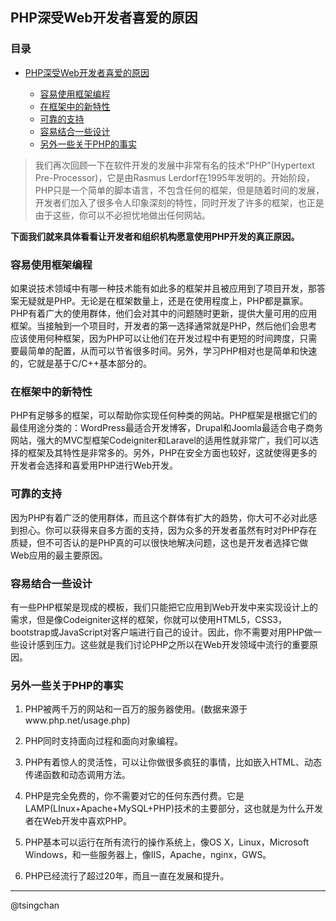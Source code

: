 ## PHP深受Web开发者喜爱的原因

### 目录


- [PHP深受Web开发者喜爱的原因](#php深受web开发者喜爱的原因)
    
    - [容易使用框架编程](#容易使用框架编程)
    - [在框架中的新特性](#在框架中的新特性)
    - [可靠的支持](#可靠的支持)
    - [容易结合一些设计](#容易结合一些设计)
    - [另外一些关于PHP的事实](#另外一些关于php的事实)



> 我们再次回顾一下在软件开发的发展中非常有名的技术“PHP”(Hypertext Pre-Processor)，它是由Rasmus Lerdorf在1995年发明的。开始阶段，PHP只是一个简单的脚本语言，不包含任何的框架，但是随着时间的发展，开发者们加入了很多令人印象深刻的特性，同时开发了许多的框架，也正是由于这些，你可以不必担忧地做出任何网站。

**下面我们就来具体看看让开发者和组织机构愿意使用PHP开发的真正原因。**


### 容易使用框架编程 ###

如果说技术领域中有哪一种技术能有如此多的框架并且被应用到了项目开发，那答案无疑就是PHP。无论是在框架数量上，还是在使用程度上，PHP都是赢家。PHP有着广大的使用群体，他们会对其中的问题随时更新，提供大量可用的应用框架。当接触到一个项目时，开发者的第一选择通常就是PHP，然后他们会思考应该使用何种框架，因为PHP可以让他们在开发过程中有更短的时间跨度，只需要最简单的配置，从而可以节省很多时间。另外，学习PHP相对也是简单和快速的，它就是基于C/C++基本部分的。

### 在框架中的新特性 ###

PHP有足够多的框架，可以帮助你实现任何种类的网站。PHP框架是根据它们的最佳用途分类的：WordPress最适合开发博客，Drupal和Joomla最适合电子商务网站，强大的MVC型框架Codeigniter和Laravel的适用性就非常广，我们可以选择的框架及其特性是非常多的。另外，PHP在安全方面也较好，这就使得更多的开发者会选择和喜爱用PHP进行Web开发。

### 可靠的支持 ###

因为PHP有着广泛的使用群体，而且这个群体有扩大的趋势，你大可不必对此感到担心。你可以获得来自多方面的支持，因为众多的开发者虽然有时对PHP存在质疑，但不可否认的是PHP真的可以很快地解决问题，这也是开发者选择它做Web应用的最主要原因。

### 容易结合一些设计 ###

有一些PHP框架是现成的模板，我们只能把它应用到Web开发中来实现设计上的需求，但是像Codeigniter这样的框架，你就可以使用HTML5，CSS3，bootstrap或JavaScript对客户端进行自己的设计。因此，你不需要对用PHP做一些设计感到压力。这些就是我们讨论PHP之所以在Web开发领域中流行的重要原因。

### 另外一些关于PHP的事实 ###

1. PHP被两千万的网站和一百万的服务器使用。(数据来源于www.php.net/usage.php)

2. PHP同时支持面向过程和面向对象编程。

3. PHP有着惊人的灵活性，可以让你做很多疯狂的事情，比如嵌入HTML、动态传递函数和动态调用方法。

4. PHP是完全免费的，你不需要对它的任何东西付费。它是LAMP(LInux+Apache+MySQL+PHP)技术的主要部分，这也就是为什么开发者在Web开发中喜欢PHP。

5. PHP基本可以运行在所有流行的操作系统上，像OS X，Linux，Microsoft Windows，和一些服务器上，像IIS，Apache，nginx，GWS。

6. PHP已经流行了超过20年，而且一直在发展和提升。


----------
@tsingchan
